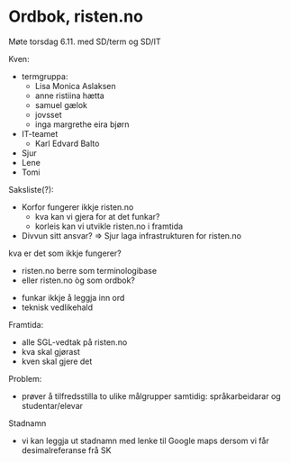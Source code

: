 # Ordbok, risten.no

Møte torsdag 6.11. med SD/term og SD/IT

Kven:
* termgruppa:
    - Lisa Monica Aslaksen
    - anne ristiina hætta
    - samuel gælok
    - jovsset
    - inga margrethe eira bjørn
* IT-teamet
    - Karl Edvard Balto
* Sjur
* Lene
* Tomi

Saksliste(?):
* Korfor fungerer ikkje risten.no
    - kva kan vi gjera for at det funkar?
    - korleis kan vi utvikle risten.no i framtida
* Divvun sitt ansvar? => Sjur laga infrastrukturen for risten.no

kva er det som ikkje fungerer?
- risten.no berre som terminologibase
- eller risten.no òg som ordbok?

* funkar ikkje å leggja inn ord
* teknisk vedlikehald

Framtida:
* alle SGL-vedtak på risten.no
* kva skal gjørast
* kven skal gjere det

Problem:
* prøver å tilfredsstilla to ulike målgrupper samtidig: 
  språkarbeidarar og studentar/elevar

Stadnamn
* vi kan leggja ut stadnamn med lenke til Google maps dersom vi får
  desimalreferanse frå SK

